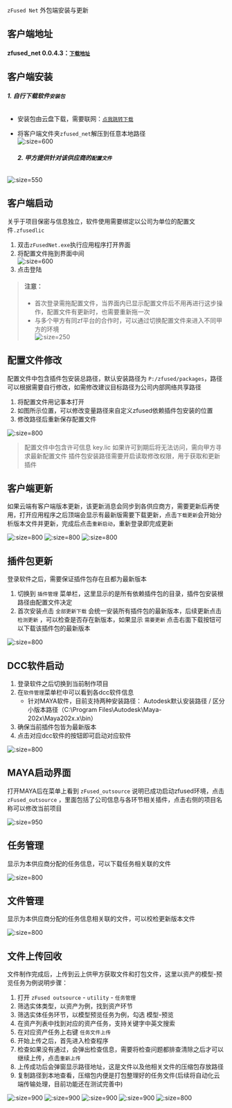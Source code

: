 `zFused Net` 外包端安装与更新

## 客户端地址

#### zfused_net 0.0.4.3：[`下载地址`](https://pan.baidu.com/s/1utrclixzk3QMV-WZLNyt6A?pwd=tjbg)

## 客户端安装
  
###### **1. 自行下载软件`安装包`**
+ 安装包由云盘下载，需要联网：[`点我跳转下载`](https://pan.baidu.com/s/1utrclixzk3QMV-WZLNyt6A?pwd=tjbg)
+ 将客户端文件夹`zfused_net`解压到任意本地路径  
 ![](sources/image/install/net_install.png ':size=600')


  ###### **2. 甲方提供针对该供应商的`配置文件`**
 ![](sources/image/install/zfusedlic.png ':size=550')



## 客户端启动
关乎于项目保密与信息独立，软件使用需要绑定以公司为单位的配置文件`.zfusedlic`

1. 双击`zFusedNet.exe`执行应用程序打开界面
2. 将配置文件拖到界面中间  
    ![](sources/image/install/net_lic.png ':size=600')
3. 点击登陆
> #### **注意**：  
> + 首次登录需拖配置文件，当界面内已显示配置文件后不用再进行这步操作，配置文件有更新时，也需要重新拖一次  
> + 与多个甲方有同zf平台的合作时，可以通过切换配置文件来进入不同甲方的环境  
    ![](sources/image/install/switch_lic.png ':size=250')

## 配置文件修改
配置文件中包含插件包安装总路径，默认安装路径为 `P:/zfused/packages`，路径可以根据需要自行修改，如需修改建议目标路径为公司内部网络共享路径

1. 将配置文件用记事本打开
2. 如图所示位置，可以修改变量路径来自定义zfused依赖插件包安装的位置
3. 修改路径后重新保存配置文件

![](sources/image/install/net_lic_change.png ':size=800')

> 配置文件中包含许可信息 key.lic 如果许可到期后将无法访问，需向甲方寻求最新配置文件
> 插件包安装路径需要开启读取修改权限，用于获取和更新插件


## 客户端更新
如果云端有客户端版本更新，该更新消息会同步到各供应商方，需要更新后再使用，打开应用程序之后顶端会显示有最新版需要下载更新，点击`下载更新`会开始分析版本文件并更新，完成后点击`重新启动`，重新登录即完成更新

![](sources/image/install/net_refresh.png ':size=800')
![](sources/image/install/net_refresh_ing.png ':size=800')
![](sources/image/install/net_refresh_ed.png ':size=800')

## 插件包更新
登录软件之后，需要保证插件包存在且都为最新版本

1. 切换到 `插件管理` 菜单栏，这里显示的是所有依赖插件包的目录，插件包安装根路径由配置文件决定
2. 首次安装点击 `全部更新下载` 会统一安装所有插件包的最新版本，后续更新点击 `检测更新` ，可以检查是否存在新版本，如果显示 `需要更新` 点击右面下载按钮可以下载该插件包的最新版本

![](sources/image/install/net_packages.png ':size=800')

## DCC软件启动
1. 登录软件之后切换到当前制作项目
2. 在`软件管理`菜单栏中可以看到各dcc软件信息
   + 针对MAYA软件，目前支持两种安装路径：
    Autodesk默认安装路径 / 区分小版本路径（C:\Program Files\Autodesk\Maya-202x\Maya202x.x\bin）
3. 确保当前插件包皆为最新版本
4. 点击对应dcc软件的按钮即可启动对应软件

![](sources/image/install/net_dcc.png ':size=800')

## MAYA启动界面
打开MAYA后在菜单上看到 `zFused_outsource` 说明已成功启动zfused环境，点击 `zFused_outsource` ，里面包括了公司信息与各环节相关插件，点击右侧的项目名称可以修改当前项目

![](sources/image/install/net_maya.png ':size=950')

## 任务管理
显示为本供应商分配的任务信息，可以下载任务相关联的文件

![](sources/image/install/net_task_manage.png ':size=800')

## 文件管理
显示为本供应商分配的任务信息相关联的文件，可以校检更新版本文件

![](sources/image/install/net_file_manage.png ':size=800')

## 文件上传回收
文件制作完成后，上传到云上供甲方获取文件和打包文件，这里以资产的模型-预览任务为例说明步骤：

1. 打开 `zFused outsource` - `utility` - `任务管理` 
2. 筛选实体类型，以资产为例，找到资产环节
3. 筛选实体任务环节，以模型预览任务为例，勾选 模型-预览
4. 在资产列表中找到对应的资产任务，支持关键字中英文搜索
5. 在对应资产任务上右键 `任务文件上传`
6. 开始上传之后，首先进入检查程序
7. 检查如果没有通过，会弹出检查信息，需要将检查问题都排查清除之后才可以继续上传，点击`重新上传`
8. 上传成功后会弹窗显示路径地址，这是文件以及他相关文件的压缩包存放路径
9. 复制路径到本地查看，压缩包内便是打包整理好的任务文件(后续将自动化云端传输处理，目前功能还在测试完善中)

![](sources/image/install/recycle.png ':size=900')
![](sources/image/install/publish_fst.png ':size=900')
![](sources/image/install/publish_check.png ':size=900')
![](sources/image/install/publish_ed.png ':size=900')
![](sources/image/install/zip.png ':size=800')
